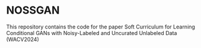 # NOSSGAN
This repository contains the code for the paper Soft Curriculum for Learning Conditional GANs with Noisy-Labeled and Uncurated Unlabeled Data (WACV2024)
